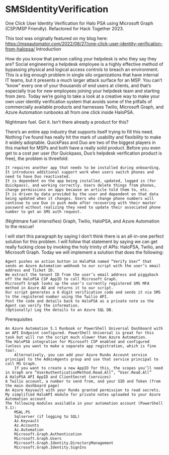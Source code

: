 # SMSIdentityVerification
One Click User Identity Verification for Halo PSA using Microsoft Graph (CSP/MSP Friendly). Refactored for Hack Together 2023.

This tool was originally featured on my blog here: https://mspautomator.com/2022/08/27/one-click-user-identity-verification-from-halopsa/
Introduction

How do you know that person calling your helpdesk is who they say they are? Social engineering a helpdesk employee is a highly effective method of bypassing physical and logical access controls to breach an environment. This is a big enough problem in single silo organizations that have internal IT teams, but it presents a much larger attack surface for an MSP. You can’t “know” every one of your thousands of end users at clients, and that’s especially true for new employees joining your helpdesk team and starting from zero. Today we’re going to take a look at a creative way to make your own user identity verification system that avoids some of the pitfalls of commercially available products and harnesses Twilio, Microsoft Graph, and Azure Automation runbooks all from one click inside HaloPSA.

Nightmare fuel. Got it. Isn’t there already a product for this?

There’s an entire app industry that supports itself trying to fill this need. Nothing I’ve found has really hit the mark of usability and flexibility to make it widely adoptable. QuickPass and Duo are two of the biggest players in this market for MSPs and both have a really solid product. Before you even get to a cost per user (for Quickpass, Duo’s helpdesk verification product is free), the problem is threefold:

    It requires another app that needs to be installed during onboarding. It introduces additional support work when users switch phones and need to have Duo reactivated.
    It is dependent on the app being installed, updated, logged in (for Quickpass), and working correctly. Users delete things from phones, change permissions on apps because an article told them to, etc.
    It is driven by data provided by the user and dependent on that data being updated when it changes. Users who change phone numbers will continue to use Duo in push mode after recovering with their master password without realizing they need to update their associated phone number to get an SMS auth request. 

(Nightmare fuel intensifies) Graph, Twilio, HaloPSA, and Azure Automation to the rescue!

I will start this paragraph by saying I don’t think there is an all-in-one perfect solution for this problem. I will follow that statement by saying we can get really fucking close by invoking the holy trinity of APIs: HaloPSA, Twilio, and Microsoft Graph. Today we will implement a solution that does the following:

    Agent pushes an action button in HaloPSA named “Verify User” that sends an Azure Automation webhook to our script with the user’s email address and Ticket ID.
    We extract the tenant ID from the user’s email address and piggyback off the HaloPSA CSP AppID to call Microsoft Graph.
    Microsoft Graph looks up the user’s currently registered SMS MFA method in Azure AD and returns it to our script.
    Our script generates a 6 digit verification code and sends it via SMS to the registered number using the Twilio API.
    Post the code and details back to HaloPSA as a private note so the Agent can verify the information.
    (Optionally) Log the details to an Azure SQL DB.

Prerequisites

    An Azure Automation 5.1 Runbook or PowerShell Universal Dashboard with an API Endpoint configured. PowerShell Universal is great for this task but will run the script much slower than Azure Automation.
    The HaloPSA integration for Microsoft CSP enabled and configured (unless you want to make a separate app registration, which is fine too).
        Alternatively, you can add your Azure RunAs Account service principal to the AdminAgents group and use that service principal to call MS Graph.
        If you want to create a new AppID for this, the scopes you’ll need in Graph are “UserAuthenticationMethod.Read.All”, “User.Read.All”
    A HaloPSA API AppID and ClientSecret (services)
    A Twilio account, a number to send from, and your SID and Token (from the main dashboard page)
    An Azure Keyvault with your RunAs granted permission to read secrets.
    My simplified HaloAPI module for private notes uploaded to your Azure Automation account
    The following modules available in your automation account (PowerShell 5.1):
        MSAL.PS
        Sqlserver (if logging to SQL)
        Az.Keyvault
        Az.Accounts
        Az.Automation
        Microsoft.Graph.Authentication
        Microsoft.Graph.Users
        Microsoft.Graph.Identity.DirectoryManagement
        Microsoft.Graph.Identity.SignIns
